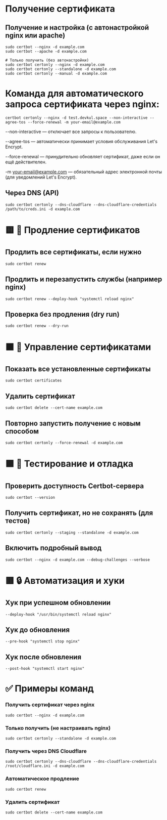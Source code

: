 # Получение сертификата

## Получение и настройка (с автонастройкой nginx или apache)
```
sudo certbot --nginx -d example.com
sudo certbot --apache -d example.com

# Только получить (без автонастройки)
sudo certbot certonly --nginx -d example.com
sudo certbot certonly --standalone -d example.com
sudo certbot certonly --manual -d example.com
```
# Команда для автоматического запроса сертификата через nginx:
```
certbot certonly --nginx -d test.devkul.space --non-interactive --agree-tos --force-renewal -m your-email@example.com

```
--non-interactive — отключает все запросы к пользователю.

--agree-tos — автоматически принимает условия обслуживания Let's Encrypt.

--force-renewal — принудительно обновляет сертификат, даже если он ещё действителен.

-m your-email@example.com — обязательный адрес электронной почты (для уведомлений Let's Encrypt).
## Через DNS (API)
```
sudo certbot certonly --dns-cloudflare --dns-cloudflare-credentials /path/to/creds.ini -d example.com
```

# 🟨 🔄 Продление сертификатов

## Продлить все сертификаты, если нужно
```
sudo certbot renew
```
## Продлить и перезапустить службы (например nginx)
```
sudo certbot renew --deploy-hook "systemctl reload nginx"
```
## Проверка без продления (dry run)
```
sudo certbot renew --dry-run
```

# 🟧 🔧 Управление сертификатами

## Показать все установленные сертификаты
```
sudo certbot certificates
```
## Удалить сертификат
```
sudo certbot delete --cert-name example.com
```
## Повторно запустить получение с новым способом
```
sudo certbot certonly --force-renewal -d example.com
```

# 🟪 🧪 Тестирование и отладка

## Проверить доступность Certbot-сервера
```
sudo certbot --version
```

## Получить сертификат, но не сохранять (для тестов)
```
sudo certbot certonly --staging --standalone -d example.com
```

## Включить подробный вывод
```
sudo certbot --nginx -d example.com --debug-challenges --verbose
```

# 🟥 🔒 Автоматизация и хуки

## Хук при успешном обновлении
```
--deploy-hook "/usr/bin/systemctl reload nginx"
```

## Хук до обновления
```
--pre-hook "systemctl stop nginx"
```

## Хук после обновления
```
--post-hook "systemctl start nginx"
```

# ✅ Примеры команд

### Получить сертификат через nginx
 ```
 sudo certbot --nginx -d example.com
```
### Только получить (не настраивать nginx)
 ```
 sudo certbot certonly --standalone -d example.com
```
### Получить через DNS Cloudflare
 ```
 sudo certbot certonly --dns-cloudflare --dns-cloudflare-credentials /root/cloudflare.ini -d example.com
```
### Автоматическое продление
 ```
 sudo certbot renew
```
### Удалить сертификат
 ```
 sudo certbot delete --cert-name example.com
```
